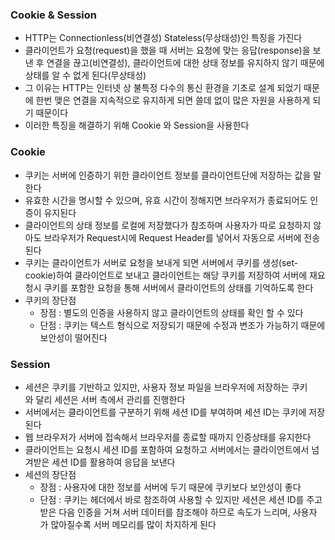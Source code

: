 ### Cookie & Session

- HTTP는 Connectionless(비연결성) Stateless(무상태성)인 특징을 가진다
- 클라이언트가 요청(request)을 했을 때 서버는 요청에 맞는 응답(response)을 보낸 후 연결을 끊고(비연결성), 클라이언트에 대한 상태 정보를 유지하지 않기 때문에 상태를 알 수 없게 된다(무상태성)
- 그 이유는 HTTP는 인터넷 상 불특정 다수의 통신 환경을 기초로 설계 되었기 때문에 한번 맺은 연결을 지속적으로 유지하게 되면 쓸데 없이 많은 자원을 사용하게 되기 때문이다
- 이러한 특징을 해결하기 위해 Cookie 와 Session을 사용한다

### Cookie

- 쿠키는 서버에 인증하기 위한 클라이언트 정보를 클라이언트단에 저장하는 값을 말한다
- 유효한 시간을 명시할 수 있으며, 유효 시간이 정해지면 브라우저가 종료되어도 인증이 유지된다
- 클라이언트의 상태 정보를 로컬에 저장했다가 참조하며 사용자가 따로 요청하지 않아도 브라우저가 Request시에 Request Header를 넣어서 자동으로 서버에 전송된다
- 쿠키는 클라이언트가 서버로 요청을 보내게 되면 서버에서 쿠키를 생성(set-cookie)하여 클라이언트로 보내고 클라이언트는 해당 쿠키를 저장하여 서버에 재요청시 쿠키를 포함한 요청을 통해 서버에서 클라이언트의 상태를 기억하도록 한다
- 쿠키의 장단점
    - 장점 : 별도의 인증을 사용하지 않고 클라이언트의 상태를 확인 할 수 있다
    - 단점 : 쿠키는 텍스트 형식으로 저장되기 때문에 수정과 변조가 가능하기 때문에 보안성이 떨어진다

### Session

- 세션은 쿠키를 기반하고 있지만, 사용자 정보 파일을 브라우저에 저장하는 쿠키와 달리 세션은 서버 측에서 관리를 진행한다
- 서버에서는 클라이언트를 구분하기 위해 세션 ID를 부여하며 세션 ID는 쿠키에 저장된다
- 웹 브라우저가 서버에 접속해서 브라우저를 종료할 때까지 인증상태를 유지한다
- 클라이언트는 요청시 세션 ID를 포함하여 요청하고 서버에서는 클라이언트에서 넘겨받은 세션 ID를 활용하여 응답을 보낸다
- 세션의 장단점
    - 장점 : 사용자에 대한 정보를 서버에 두기 때문에 쿠키보다 보안성이 좋다
    - 단점 : 쿠키는 헤더에서 바로 참조하여 사용할 수 있지만 세션은 세션 ID를 주고받은 다음 인증을 거쳐 서버 데이터를 참조해야 하므로 속도가 느리며, 사용자가 많아질수록 서버 메모리를 많이 차지하게 된다
